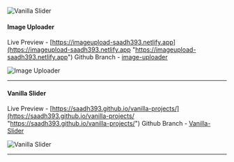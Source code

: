 ![Vanilla Slider](https://raw.githubusercontent.com/saadh393/vanilla-projects/main/vanilla.png "Vanilla Slider")

#### Image Uploader
Live Preview - [https://imageupload-saadh393.netlify.app](https://imageupload-saadh393.netlify.app "https://imageupload-saadh393.netlify.app")
Github Branch - [image-uploader](https://github.com/saadh393/vanilla-projects/tree/image-uploader "image-uploader")

![Image Uploader](https://raw.githubusercontent.com/saadh393/vanilla-projects/image-uploader/images/anim.gif "Image Uploader")


------------

#### Vanilla Slider
Live Preview - [https://saadh393.github.io/vanilla-projects/](https://saadh393.github.io/vanilla-projects/ "https://saadh393.github.io/vanilla-projects/")
Github Branch - [Vanilla-Slider](https://github.com/saadh393/vanilla-projects/tree/Vanilla-Slider "Vanilla-Slider")

![Vanilla Slider](https://raw.githubusercontent.com/saadh393/vanilla-projects/Vanilla-Slider/images/anim.gif "Vanilla Slider")


------------
